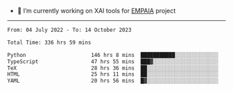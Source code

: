 - 🔭 I’m currently working on XAI tools for [EMPAIA](https://en.empaia.org/) project

---

<!--START_SECTION:waka-->

```txt
From: 04 July 2022 - To: 14 October 2023

Total Time: 336 hrs 59 mins

Python                     146 hrs 8 mins  ███████████░░░░░░░░░░░░░░   43.37 %
TypeScript                 47 hrs 55 mins  ███▓░░░░░░░░░░░░░░░░░░░░░   14.22 %
TeX                        28 hrs 36 mins  ██░░░░░░░░░░░░░░░░░░░░░░░   08.49 %
HTML                       25 hrs 11 mins  ██░░░░░░░░░░░░░░░░░░░░░░░   07.48 %
YAML                       20 hrs 56 mins  █▓░░░░░░░░░░░░░░░░░░░░░░░   06.22 %
```

<!--END_SECTION:waka-->
